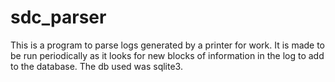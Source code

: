 # sdc_parser

This is a program to parse logs generated by a printer for work.
It is made to be run periodically as it looks for new blocks of 
information in the log to add to the database. The db used was sqlite3.

